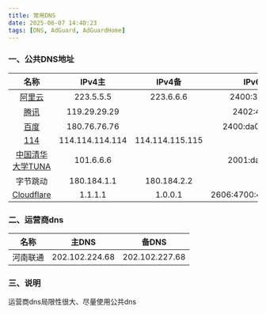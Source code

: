 ```yaml
---
title: 常用DNS
date: 2025-06-07 14:40:23
tags: [DNS, AdGuard, AdGuardHome]
---
```

### 一、公共DNS地址
|                                  名称                                   |      IPv4主      |      IPv4备      |        IPv6主         |        IPv6备         |
|:---------------------------------------------------------------------:|:---------------:|:---------------:|:--------------------:|:--------------------:|
|                    [阿里云](https://www.alidns.com/)                     |    223.5.5.5    |    223.6.6.6    |     2400:3200::1     |  2400:3200:baba::1   |
|            [腾讯](https://www.dnspod.cn/products/publicdns)             |  119.29.29.29   |                 |     2402:4e00::      |                      |
|               [百度](https://dudns.baidu.com/index.html)                |  180.76.76.76   |                 |   2400:da00::6666    |                      |
|                    [114](https://www.114dns.com/)                     | 114.114.114.114 | 114.114.115.115 |                      |                      |
|                    [中国清华大学TUNA](https://tuna.moe/)                    |    101.6.6.6    |                 |    2001:da8::666     |                      |
|                                 字节跳动                                  |   180.184.1.1   |   180.184.2.2   |                      |                      |
| [Cloudflare](https://developers.cloudflare.com/1.1.1.1/setup/router/) |     1.1.1.1     |     1.0.0.1     | 2606:4700:4700::1111 | 2606:4700:4700::1001 |

### 二、运营商dns
|  名称  |      主DNS      |      备DNS      |
|:----:|:--------------:|:--------------:|
| 河南联通 | 202.102.224.68 | 202.102.227.68 |

### 三、说明
 运营商dns局限性很大、尽量使用公共dns